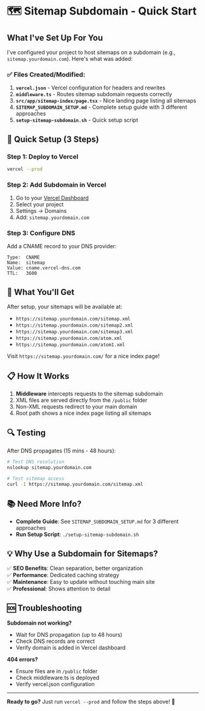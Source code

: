 # 🗺️ Sitemap Subdomain - Quick Start

## What I've Set Up For You

I've configured your project to host sitemaps on a subdomain (e.g., `sitemap.yourdomain.com`). Here's what was added:

### ✅ Files Created/Modified:

1. **`vercel.json`** - Vercel configuration for headers and rewrites
2. **`middleware.ts`** - Routes sitemap subdomain requests correctly
3. **`src/app/sitemap-index/page.tsx`** - Nice landing page listing all sitemaps
4. **`SITEMAP_SUBDOMAIN_SETUP.md`** - Complete setup guide with 3 different approaches
5. **`setup-sitemap-subdomain.sh`** - Quick setup script

## 🚀 Quick Setup (3 Steps)

### Step 1: Deploy to Vercel

```bash
vercel --prod
```

### Step 2: Add Subdomain in Vercel

1. Go to your [Vercel Dashboard](https://vercel.com/dashboard)
2. Select your project
3. Settings → Domains
4. Add: `sitemap.yourdomain.com`

### Step 3: Configure DNS

Add a CNAME record to your DNS provider:

```
Type:  CNAME
Name:  sitemap
Value: cname.vercel-dns.com
TTL:   3600
```

## 🎯 What You'll Get

After setup, your sitemaps will be available at:

- `https://sitemap.yourdomain.com/sitemap.xml`
- `https://sitemap.yourdomain.com/sitemap2.xml`
- `https://sitemap.yourdomain.com/sitemap3.xml`
- `https://sitemap.yourdomain.com/atom.xml`
- `https://sitemap.yourdomain.com/atom1.xml`

Visit `https://sitemap.yourdomain.com/` for a nice index page!

## 📋 How It Works

1. **Middleware** intercepts requests to the sitemap subdomain
2. XML files are served directly from the `/public` folder
3. Non-XML requests redirect to your main domain
4. Root path shows a nice index page listing all sitemaps

## 🔍 Testing

After DNS propagates (15 mins - 48 hours):

```bash
# Test DNS resolution
nslookup sitemap.yourdomain.com

# Test sitemap access
curl -I https://sitemap.yourdomain.com/sitemap.xml
```

## 📚 Need More Info?

- **Complete Guide**: See `SITEMAP_SUBDOMAIN_SETUP.md` for 3 different approaches
- **Run Setup Script**: `./setup-sitemap-subdomain.sh`

## 💡 Why Use a Subdomain for Sitemaps?

✅ **SEO Benefits**: Clean separation, better organization  
✅ **Performance**: Dedicated caching strategy  
✅ **Maintenance**: Easy to update without touching main site  
✅ **Professional**: Shows attention to detail

## 🆘 Troubleshooting

**Subdomain not working?**

- Wait for DNS propagation (up to 48 hours)
- Check DNS records are correct
- Verify domain is added in Vercel dashboard

**404 errors?**

- Ensure files are in `/public` folder
- Check middleware.ts is deployed
- Verify vercel.json configuration

---

**Ready to go?** Just run `vercel --prod` and follow the steps above! 🚀
